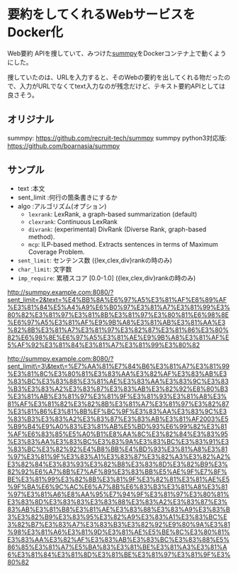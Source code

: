 
# 要約をしてくれるWebサービスをDocker化

Web要約 APIを捜していて、みつけた[summpy](https://github.com/recruit-tech/summpy)をDockerコンテナ上で動くようにした。

捜していたのは、URLを入力すると、そのWebの要約を出してくれる物だったの
で、入力がURLでなくてtext入力なのが残念だけど、テキスト要約APIとしては
良さそう。

## オリジナル

summpy:               https://github.com/recruit-tech/summpy
summpy python3対応版: https://github.com/boarnasia/summpy

##  サンプル
* text :本文
* sent_limit :何行の箇条書きにするか
* algo :アルゴリズム(オプション)
  + `lexrank`: LexRank, a graph-based summarization (default)
  + `clexrank`: Continuous LexRank
  + `divrank`: (experimental) DivRank (Diverse Rank, graph-based method).
  + `mcp`: ILP-based method. Extracts sentences in terms of Maximum Coverage Problem.
* `sent_limit`: センテンス数 ({lex,clex,div}rankの時のみ)
* `char_limit`: 文字数
* `imp_require`: 累積スコア \[0.0-1.0\] ({lex,clex,div}rankの時のみ)

http://summpy.example.com:8080/?sent_limit=2&text=%E4%BB%8A%E6%97%A5%E3%81%AF%E8%89%AF%E3%81%84%E5%A4%A9%E6%B0%97%E3%81%A7%E3%81%99%E3%80%82%E3%81%97%E3%81%8B%E3%81%97%E3%80%81%E6%98%8E%E6%97%A5%E3%81%AF%E9%9B%A8%E3%81%AB%E3%81%AA%E3%82%8B%E3%81%A7%E3%81%97%E3%82%87%E3%81%86%E3%80%82%E6%98%8E%E6%97%A5%E3%81%AE%E9%9B%A8%E3%81%AF%E5%AF%92%E3%81%84%E3%81%A7%E3%81%99%E3%80%82

http://summpy.example.com:8080/?sent_limit\=3\&text\=%E7%AA%81%E7%84%B6%E3%81%A7%E3%81%99%E3%81%8C%E3%80%81%E3%83%AA%E3%82%AF%E3%83%AB%E3%83%BC%E3%83%88%E3%81%AE%E3%83%AA%E3%83%9C%E3%83%B3%E3%83%A2%E3%83%87%E3%83%AB%E3%82%92%E8%80%B3%E3%81%AB%E3%81%97%E3%81%9F%E3%81%93%E3%81%A8%E3%81%AF%E3%81%82%E3%82%8B%E3%81%A7%E3%81%97%E3%82%87%E3%81%86%E3%81%8B%EF%BC%9F%E3%83%AA%E3%83%9C%E3%83%B3%E3%83%A2%E3%83%87%E3%83%AB%E3%81%AF2003%E5%B9%B4%E9%A0%83%E3%81%AB%E5%BD%93%E6%99%82%E3%81%AF%E6%83%85%E5%A0%B1%E8%AA%8C%E3%82%84%E3%83%95%E3%83%AA%E3%83%BC%E3%83%9A%E3%83%BC%E3%83%91%E3%83%BC%E3%82%92%E4%B8%BB%E4%BD%93%E3%81%A8%E3%81%97%E3%81%9F%E3%83%A1%E3%83%87%E3%82%A3%E3%82%A2%E3%82%84%E3%83%93%E3%82%B8%E3%83%8D%E3%82%B9%E3%82%92%E6%A7%8B%E7%AF%89%E3%83%BB%E5%AE%9F%E7%8F%BE%E3%81%99%E3%82%8B%E3%81%9F%E3%82%81%E3%81%AE%E5%9F%BA%E6%9C%AC%E6%A7%8B%E6%83%B3%E3%81%A8%E3%81%97%E3%81%A6%E8%AA%95%E7%94%9F%E3%81%97%E3%80%81%E3%83%8D%E3%83%83%E3%83%88%E3%83%A2%E3%83%87%E3%83%AB%E3%81%B8%E3%81%AE%E3%83%88%E3%83%A9%E3%83%B3%E3%82%B9%E3%83%95%E3%82%A9%E3%83%A1%E3%83%BC%E3%82%B7%E3%83%A7%E3%83%B3%E3%82%92%E9%80%9A%E3%81%98%E3%81%A6%E3%81%9D%E3%81%AE%E5%BE%8C%E3%80%81%E3%83%AA%E3%82%AF%E3%83%AB%E3%83%BC%E3%83%88%E5%86%85%E3%81%A7%E5%BA%83%E3%81%BE%E3%81%A3%E3%81%A6%E3%81%84%E3%81%8D%E3%81%BE%E3%81%97%E3%81%9F%E3%80%82
